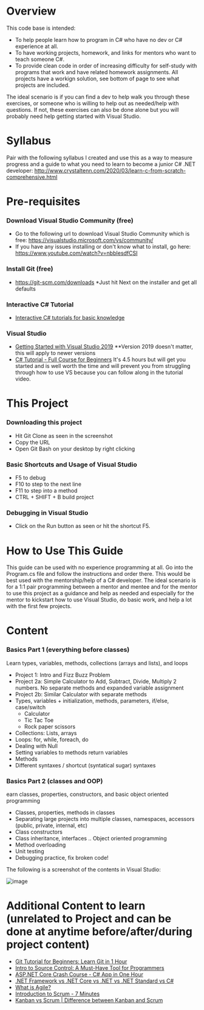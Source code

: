# Overview
This code base is intended:
- To help people learn how to program in C# who have no dev or C# experience at all. 
- To have working projects, homework, and links for mentors who want to teach someone C#.
- To provide clean code in order of increasing difficulty for self-study with programs that work and have related homework assignments.  All projects have a workign solution, see bottom of page to see what projects are included. 

The ideal scenario is if you can find a dev to help walk you through these exercises, or someone who is willing to help out as needed/help with questions.  If not, these exercises can also be done alone but you will probably need help getting started with Visual Studio.

# Syllabus
Pair with the following syllabus I created and use this as a way to measure progress and a guide to what you need to learn to become a junior C# .NET developer: http://www.crystaltenn.com/2020/03/learn-c-from-scratch-comprehensive.html

# Pre-requisites
### Download Visual Studio Community (free)
- Go to the following url to download Visual Studio Community which is free: https://visualstudio.microsoft.com/vs/community/
- If you have any issues installing or don't know what to install, go here: https://www.youtube.com/watch?v=nbbIesdfCSI

### Install Git (free)
- https://git-scm.com/downloads *Just hit Next on the installer and get all defaults

### Interactive C# Tutorial 
- [Interactive C# tutorials for basic knowledge](https://docs.microsoft.com/en-us/dotnet/csharp/tour-of-csharp/tutorials/)

### Visual Studio 
- [Getting Started with Visual Studio 2019](https://www.youtube.com/watch?v=1CgsMtUmVgs)  **Version 2019 doesn't matter, this will apply to newer versions
- [C# Tutorial - Full Course for Beginners](https://www.youtube.com/watch?v=GhQdlIFylQ8) It's 4.5 hours but will get you started and is well worth the time and will prevent you from struggling through how to use VS because you can follow along in the tutorial video. 

# This Project
### Downloading this project
- Hit Git Clone as seen in the screenshot
- Copy the URL
- Open Git Bash on your desktop by right clicking

### Basic Shortcuts and Usage of Visual Studio
- F5 to debug
- F10 to step to the next line
- F11 to step into a method
- CTRL + SHIFT + B build project

### Debugging in Visual Studio
- Click on the Run button as seen or hit the shortcut F5. 

# How to Use This Guide
This guide can be used with no experience programming at all. Go into the Program.cs file and follow the instructions and order there. This would be best used with the mentorship/help of a C# developer.  The ideal scenario is for a 1:1 pair programming between a mentor and mentee and for the mentor to use this project as a guidance and help as needed and especially for the mentor to kickstart how to use Visual Studio, do basic work, and help a lot with the first few projects. 

# Content
### Basics Part 1 (everything before classes)
Learn types, variables, methods, collections (arrays and lists), and loops
- Project 1: Intro and Fizz Buzz Problem
- Project 2a: Simple Calculator to Add, Subtract, Divide, Multiply 2 numbers. No separate methods and expanded variable assignment
- Project 2b: Similar Calculator with separate methods
- Types, variables + initialization, methods, parameters, if/else, case/switch
  - Calculator
  - Tic Tac Toe
  - Rock paper scissors
- Collections: Lists, arrays
- Loops: for, while, foreach, do
- Dealing with Null
- Setting variables to methods return variables
- Methods
- Different syntaxes / shortcut (syntatical sugar) syntaxes

### Basics Part 2 (classes and OOP)
earn classes, properties, constructors, and basic object oriented programming
- Classes, properties, methods in classes
- Separating large projects into multiple classes, namespaces, accessors (public, private, internal, etc)
- Class constructors
- Class inheritance, interfaces .. Object oriented programming
- Method overloading
- Unit testing
- Debugging practice, fix broken code!

The following is a screenshot of the contents in Visual Studio:

![image](https://user-images.githubusercontent.com/7976517/131232428-e86066e2-7432-42b2-9f0e-cef408199a85.png)

# Additional Content to learn (unrelated to Project and can be done at anytime before/after/during project content)
- [Git Tutorial for Beginners: Learn Git in 1 Hour](https://www.youtube.com/watch?v=8JJ101D3knE)
- [Intro to Source Control: A Must-Have Tool for Programmers](https://www.youtube.com/watch?v=K0mgc3efx-A)
- [ASP.NET Core Crash Course - C# App in One Hour](https://www.youtube.com/watch?v=BfEjDD8mWYg)
- [.NET Framework vs .NET Core vs .NET vs .NET Standard vs C#](https://www.youtube.com/watch?v=4olO9UjRiww)
- [What is Agile?](https://www.youtube.com/watch?v=Z9QbYZh1YXY)
- [Introduction to Scrum - 7 Minutes](https://www.youtube.com/watch?v=9TycLR0TqFA)
- [Kanban vs Scrum | Difference between Kanban and Scrum](https://www.youtube.com/watch?v=F5QIqFEDv2k)
